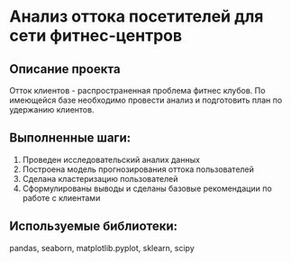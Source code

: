 # Анализ оттока посетителей для сети фитнес-центров
## Описание проекта
Отток клиентов - распространенная проблема фитнес клубов. По имеющейся базе необходимо провести анализ и подготовить план по удержанию клиентов.
## Выполненные шаги:
1. Проведен исследовательский аналих данных
2. Построена модель прогнозирования оттока пользователей
3. Сделана кластеризацию пользователей
4. Сформулированы выводы и сделаны базовые рекомендации по работе с клиентами
## Используемые библиотеки:
pandas, seaborn, matplotlib.pyplot, sklearn, scipy

